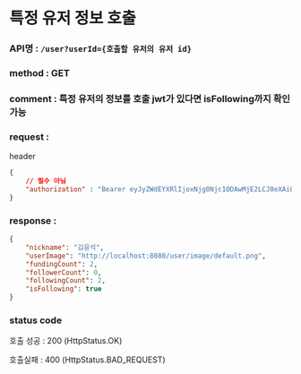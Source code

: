 # 특정 유저 정보 호출
### API명 : `/user?userId={호출할 유저의 유저 id}`

### method : GET

### comment : 특정 유저의 정보를 호출 jwt가 있다면 isFollowing까지 확인 가능

### request :
header
~~~json
{
    // 필수 아님
    "authorization" : "Bearer eyJyZWdEYXRlIjoxNjg0Njc1ODAwMjE2LCJ0eXAiOiJKV1QiLCJhbGciOiJIUzM4NCJ9.eyJ1c2VyTnVtIjozLCJuaWNrTmFtZSI6IkFudGVuQSIsImxvZ2luVGltZSI6IjIwMjMtMDUtMjEgMjI6MzA6MDAiLCJleHAiOjE3MTYyMTE4MDB9.qnUiDgPsDxO60ByehcuI3wwAQ0EieYTU87yM7NuWc1HCGd8C8VUfuobIy8G2aRnZ"
}
~~~


### response :
~~~json
{
    "nickname": "김윤석",
    "userImage": "http://localhost:8080/user/image/default.png",
    "fundingCount": 2,
    "followerCount": 0,
    "followingCount": 2,
    "isFollowing": true
}
~~~
### status code
호출 성공 : 200 (HttpStatus.OK)

호출실패 : 400 (HttpStatus.BAD_REQUEST)